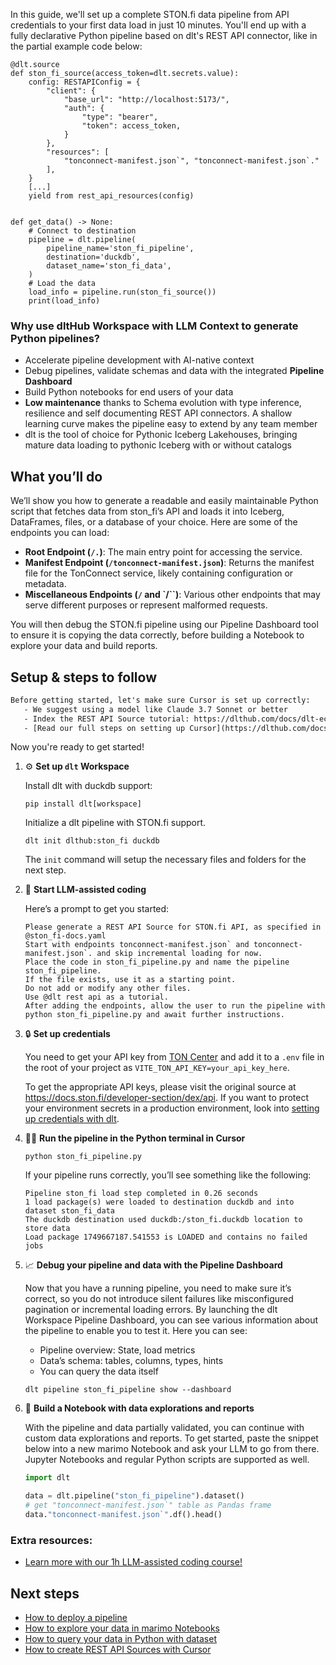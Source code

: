 In this guide, we'll set up a complete STON.fi data pipeline from API credentials to your first data load in just 10 minutes. You'll end up with a fully declarative Python pipeline based on dlt's REST API connector, like in the partial example code below:

```python-outcome
@dlt.source
def ston_fi_source(access_token=dlt.secrets.value):
    config: RESTAPIConfig = {
        "client": {
            "base_url": "http://localhost:5173/",
            "auth": {
                "type": "bearer",
                "token": access_token,
            }
        },
        "resources": [
            "tonconnect-manifest.json`", "tonconnect-manifest.json`."
        ],
    }
    [...]
    yield from rest_api_resources(config)


def get_data() -> None:
    # Connect to destination
    pipeline = dlt.pipeline(
        pipeline_name='ston_fi_pipeline',
        destination='duckdb',
        dataset_name='ston_fi_data', 
    )
    # Load the data
    load_info = pipeline.run(ston_fi_source())
    print(load_info) 
```

### Why use dltHub Workspace with LLM Context to generate Python pipelines?

- Accelerate pipeline development with AI-native context
- Debug pipelines, validate schemas and data with the integrated **Pipeline Dashboard**
- Build Python notebooks for end users of your data
- **Low maintenance** thanks to Schema evolution with type inference, resilience and self documenting REST API connectors. A shallow learning curve makes the pipeline easy to extend by any team member
- dlt is the tool of choice for Pythonic Iceberg Lakehouses, bringing mature data loading to pythonic Iceberg with or without catalogs

## What you’ll do

We’ll show you how to generate a readable and easily maintainable Python script that fetches data from ston_fi’s API and loads it into Iceberg, DataFrames, files, or a database of your choice. Here are some of the endpoints you can load:

- **Root Endpoint (`/.`)**: The main entry point for accessing the service.
- **Manifest Endpoint (`/tonconnect-manifest.json`)**: Returns the manifest file for the TonConnect service, likely containing configuration or metadata.
- **Miscellaneous Endpoints (`/` and `/``)**: Various other endpoints that may serve different purposes or represent malformed requests.

You will then debug the STON.fi pipeline using our Pipeline Dashboard tool to ensure it is copying the data correctly, before building a Notebook to explore your data and build reports.

## Setup & steps to follow

```default
Before getting started, let's make sure Cursor is set up correctly:
   - We suggest using a model like Claude 3.7 Sonnet or better
   - Index the REST API Source tutorial: https://dlthub.com/docs/dlt-ecosystem/verified-sources/rest_api/ and add it to context as **@dlt rest api**
   - [Read our full steps on setting up Cursor](https://dlthub.com/docs/dlt-ecosystem/llm-tooling/cursor-restapi#23-configuring-cursor-with-documentation)
```

Now you're ready to get started!

1. ⚙️ **Set up `dlt` Workspace**
    
    Install dlt with duckdb support:
    ```shell
    pip install dlt[workspace]
    ```

    Initialize a dlt pipeline with STON.fi support.
    ```shell
    dlt init dlthub:ston_fi duckdb
    ```

    The `init` command will setup the necessary files and folders for the next step.
    
2. 🤠 **Start LLM-assisted coding**
    
    Here’s a prompt to get you started:
    
    ```prompt
    Please generate a REST API Source for STON.fi API, as specified in @ston_fi-docs.yaml 
    Start with endpoints tonconnect-manifest.json` and tonconnect-manifest.json`. and skip incremental loading for now. 
    Place the code in ston_fi_pipeline.py and name the pipeline ston_fi_pipeline. 
    If the file exists, use it as a starting point. 
    Do not add or modify any other files. 
    Use @dlt rest api as a tutorial. 
    After adding the endpoints, allow the user to run the pipeline with python ston_fi_pipeline.py and await further instructions.
    ```

    
3. 🔒 **Set up credentials** 
    
    You need to get your API key from [TON Center](https://toncenter.com/) and add it to a `.env` file in the root of your project as `VITE_TON_API_KEY=your_api_key_here`.
    
    To get the appropriate API keys, please visit the original source at https://docs.ston.fi/developer-section/dex/api.
    If you want to protect your environment secrets in a production environment, look into [setting up credentials with dlt](https://dlthub.com/docs/walkthroughs/add_credentials).
    
4. 🏃‍♀️ **Run the pipeline in the Python terminal in Cursor**
    
    ```shell
    python ston_fi_pipeline.py
    ```
    
    If your pipeline runs correctly, you’ll see something like the following:
    
    ```shell
    Pipeline ston_fi load step completed in 0.26 seconds
    1 load package(s) were loaded to destination duckdb and into dataset ston_fi_data
    The duckdb destination used duckdb:/ston_fi.duckdb location to store data
    Load package 1749667187.541553 is LOADED and contains no failed jobs
    ```
    
5. 📈 **Debug your pipeline and data with the Pipeline Dashboard**

    Now that you have a running pipeline, you need to make sure it’s correct, so you do not introduce silent failures like misconfigured pagination or incremental loading errors. By launching the dlt Workspace Pipeline Dashboard, you can see various information about the pipeline to enable you to test it. Here you can see:
    - Pipeline overview: State, load metrics
    - Data’s schema: tables, columns, types, hints
    - You can query the data itself
    
    ```shell
    dlt pipeline ston_fi_pipeline show --dashboard
    ```
    
6. 🐍 **Build a Notebook with data explorations and reports**

    With the pipeline and data partially validated, you can continue with custom data explorations and reports. To get started, paste the snippet below into a new marimo Notebook and ask your LLM to go from there. Jupyter Notebooks and regular Python scripts are supported as well.

    
    ```python
    import dlt

   data = dlt.pipeline("ston_fi_pipeline").dataset()
   # get "tonconnect-manifest.json`" table as Pandas frame
   data."tonconnect-manifest.json`".df().head()
    ```

### Extra resources:

- [Learn more with our 1h LLM-assisted coding course!](https://www.youtube.com/watch?v=GGid70rnJuM)

## Next steps

- [How to deploy a pipeline](https://dlthub.com/docs/walkthroughs/deploy-a-pipeline)
- [How to explore your data in marimo Notebooks](https://dlthub.com/docs/general-usage/dataset-access/marimo)
- [How to query your data in Python with dataset](https://dlthub.com/docs/general-usage/dataset-access/dataset)
- [How to create REST API Sources with Cursor](https://dlthub.com/docs/dlt-ecosystem/llm-tooling/cursor-restapi)